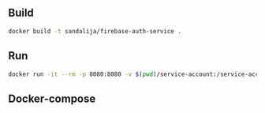 ## Build 

```bash
docker build -t sandalija/firebase-auth-service .
```
## Run

```bash
docker run -it --rm -p 8080:8080 -v $(pwd)/service-account:/service-account sandalija/firebase-auth-service
```

## Docker-compose
